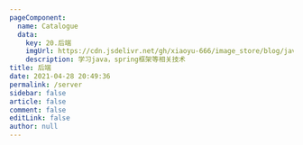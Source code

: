 ```yaml
---
pageComponent: 
  name: Catalogue
  data: 
    key: 20.后端
    imgUrl: https://cdn.jsdelivr.net/gh/xiaoyu-666/image_store/blog/java.jpg
    description: 学习java，spring框架等相关技术
title: 后端
date: 2021-04-28 20:49:36
permalink: /server
sidebar: false
article: false
comment: false
editLink: false
author: null
---
```



